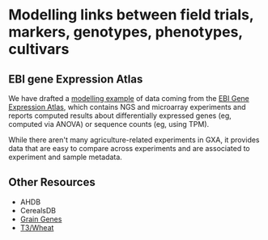 # Modelling links between field trials, markers, genotypes, phenotypes, cultivars

## EBI gene Expression Atlas

We have drafted a [modelling example](ebi-gxa-use-case/README.md) of data coming from the 
[EBI Gene Expression Atlas](https://www.ebi.ac.uk/gxa), which contains NGS and microarray 
experiments and reports computed results about differentially expressed genes (eg, computed via 
ANOVA) or sequence counts (eg, using TPM).  

While there aren't many agriculture-related experiments in GXA, it provides data that are easy to compare across experiments and are associated to experiment and sample metadata.  

## Other Resources
  * AHDB
  * CerealsDB
  * [Grain Genes](https://wheat.pw.usda.gov/GG3/)
  * [T3/Wheat](https://triticeaetoolbox.org/wheat/)

